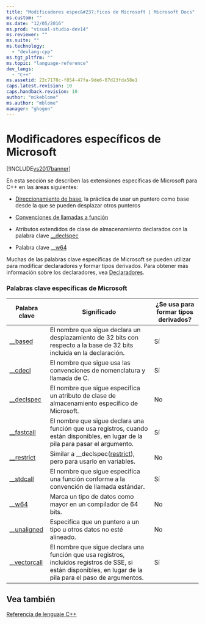 ```yaml
---
title: "Modificadores espec&#237;ficos de Microsoft | Microsoft Docs"
ms.custom: ""
ms.date: "12/05/2016"
ms.prod: "visual-studio-dev14"
ms.reviewer: ""
ms.suite: ""
ms.technology: 
  - "devlang-cpp"
ms.tgt_pltfrm: ""
ms.topic: "language-reference"
dev_langs: 
  - "C++"
ms.assetid: 22c7178c-f854-47fa-9de6-07d23fda58e1
caps.latest.revision: 10
caps.handback.revision: 10
author: "mikeblome"
ms.author: "mblome"
manager: "ghogen"
---
```

# Modificadores espec&#237;ficos de Microsoft
[!INCLUDE[vs2017banner](../assembler/inline/includes/vs2017banner.md)]

En esta sección se describen las extensiones específicas de Microsoft para C\+\+ en las áreas siguientes:  
  
-   [Direccionamiento de base](../cpp/based-addressing.md), la práctica de usar un puntero como base desde la que se pueden desplazar otros punteros  
  
-   [Convenciones de llamadas a función](../cpp/calling-conventions.md)  
  
-   Atributos extendidos de clase de almacenamiento declarados con la palabra clave [\_\_declspec](../cpp/declspec.md)  
  
-   Palabra clave [\_\_w64](../cpp/w64.md)  
  
 Muchas de las palabras clave específicas de Microsoft se pueden utilizar para modificar declaradores y formar tipos derivados.  Para obtener más información sobre los declaradores, vea [Declaradores](http://msdn.microsoft.com/es-es/8a7b9b51-92bd-4ac0-b3fe-0c4abe771838).  
  
### Palabras clave específicas de Microsoft  
  
|Palabra clave|Significado|¿Se usa para formar tipos derivados?|  
|-------------------|-----------------|------------------------------------------|  
|[\_\_based](../cpp/based-grammar.md)|El nombre que sigue declara un desplazamiento de 32 bits con respecto a la base de 32 bits incluida en la declaración.|Sí|  
|[\_\_cdecl](../cpp/cdecl.md)|El nombre que sigue usa las convenciones de nomenclatura y llamada de C.|Sí|  
|[\_\_declspec](../cpp/declspec.md)|El nombre que sigue especifica un atributo de clase de almacenamiento específico de Microsoft.|No|  
|[\_\_fastcall](../cpp/fastcall.md)|El nombre que sigue declara una función que usa registros, cuando están disponibles, en lugar de la pila para pasar el argumento.|Sí|  
|[\_\_restrict](../cpp/extension-restrict.md)|Similar a \_\_declspec\([restrict](../cpp/restrict.md)\), pero para usarlo en variables.|No|  
|[\_\_stdcall](../cpp/stdcall.md)|El nombre que sigue especifica una función conforme a la convención de llamada estándar.|Sí|  
|[\_\_w64](../cpp/w64.md)|Marca un tipo de datos como mayor en un compilador de 64 bits.|No|  
|[\_\_unaligned](../cpp/unaligned.md)|Especifica que un puntero a un tipo u otros datos no esté alineado.|No|  
|[\_\_vectorcall](../cpp/vectorcall.md)|El nombre que sigue declara una función que usa registros, incluidos registros de SSE, si están disponibles, en lugar de la pila para el paso de argumentos.|Sí|  
  
## Vea también  
 [Referencia de lenguaje C\+\+](../cpp/cpp-language-reference.md)